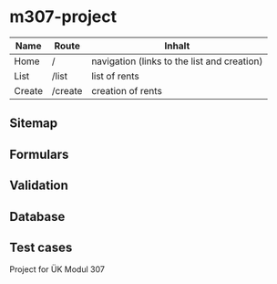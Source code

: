 # m307-project

| Name   | Route   | Inhalt                                      |
|--------|---------|---------------------------------------------|
| Home   | /       | navigation (links to the list and creation) |
| List   | /list   | list of rents                               |
| Create | /create | creation of rents                           |

## Sitemap
## Formulars
## Validation
## Database
## Test cases
Project for ÜK Modul 307

